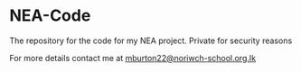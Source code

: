 # NEA-Code
The repository for the code for my NEA project. Private for security reasons

For more details contact me at mburton22@noriwch-school.org.Ik
